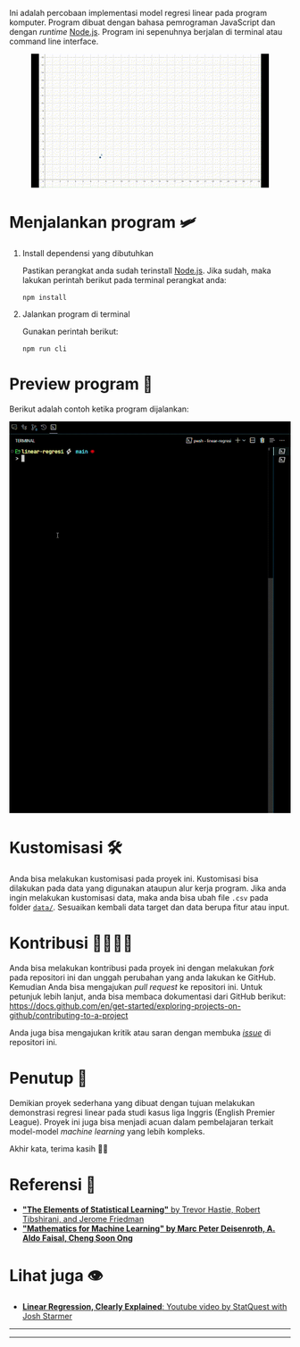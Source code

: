 Ini adalah percobaan implementasi model regresi linear pada program komputer. Program dibuat dengan bahasa pemrograman JavaScript dan dengan *runtime* [Node.js](https://nodejs.org/). Program ini sepenuhnya berjalan di terminal atau command line interface.

<div align="center">
    <img src="docs/img/linear-graph-gif.gif">
</div>


# Menjalankan program 🛩️
    
1. Install dependensi yang dibutuhkan

    Pastikan perangkat anda sudah terinstall [Node.js](https://nodejs.org/). Jika sudah, maka lakukan perintah berikut pada terminal perangkat anda:
    ```shell
    npm install
    ```

2. Jalankan program di terminal

    Gunakan perintah berikut:
    ```shell
    npm run cli
    ```

# Preview program 🤖

Berikut adalah contoh ketika program dijalankan:

![Preview program](docs/img/program-preview.gif)


# Kustomisasi 🛠️

Anda bisa melakukan kustomisasi pada proyek ini. Kustomisasi bisa dilakukan pada data yang digunakan ataupun alur kerja program. Jika anda ingin melakukan kustomisasi data, maka anda bisa ubah file `.csv` pada folder [`data/`](data/). Sesuaikan kembali  data target dan data berupa fitur atau input.

# Kontribusi 🫱🏻‍🫲🏻

Anda bisa melakukan kontribusi pada proyek ini dengan melakukan *fork* pada repositori ini dan unggah perubahan yang anda lakukan ke GitHub. Kemudian Anda bisa mengajukan *pull request* ke repositori ini. Untuk petunjuk lebih lanjut, anda bisa membaca dokumentasi dari GitHub berikut: https://docs.github.com/en/get-started/exploring-projects-on-github/contributing-to-a-project

Anda juga bisa mengajukan kritik atau saran dengan membuka [*issue*]() di repositori ini.

# Penutup 🍃

Demikian proyek sederhana yang dibuat dengan tujuan melakukan demonstrasi regresi linear pada studi kasus liga Inggris (English Premier League). Proyek ini juga bisa menjadi acuan dalam pembelajaran terkait model-model *machine learning* yang lebih kompleks. 

Akhir kata, terima kasih 🙏🏻

# Referensi 📃

- [**"The Elements of Statistical Learning"** by Trevor Hastie, Robert Tibshirani, and Jerome Friedman](https://www.sas.upenn.edu/~fdiebold/NoHesitations/BookAdvanced.pdf)
- [**"Mathematics for Machine Learning" by Marc Peter Deisenroth, A. Aldo Faisal, Cheng Soon Ong**](https://mml-book.github.io/)

# Lihat juga 👁️

- [**Linear Regression, Clearly Explained**: Youtube video by StatQuest with Josh Starmer](https://youtu.be/nk2CQITm_eo?si=CyoCEtAnBETJYT3E)

---
---